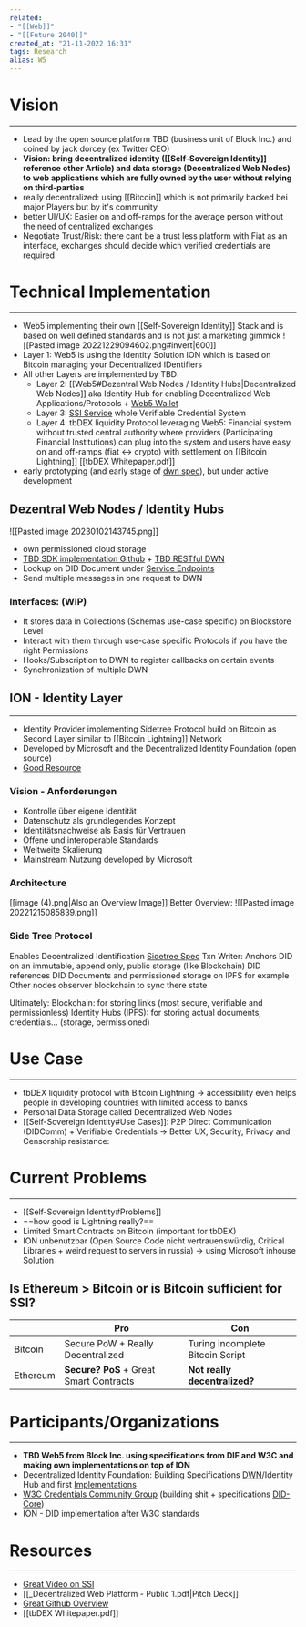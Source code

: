 ```yaml
---
related:
- "[[Web]]"
- "[[Future 2040]]"
created_at: "21-11-2022 16:31"
tags: Research
alias: W5
---
```



# Vision
---
- Lead by the open source platform TBD (business unit of Block Inc.) and coined by jack dorcey (ex Twitter CEO)
- **Vision: bring decentralized identity ([[Self-Sovereign Identity]] reference other Article) and data storage (Decentralized Web Nodes) to web applications which are fully owned by the user without relying on third-parties**
- really decentralized: using [[Bitcoin]] which is not primarily backed bei major Players but by it's community
- better UI/UX: Easier on and off-ramps for the average person without the need of centralized exchanges
- Negotiate Trust/Risk: there cant be a trust less platform with Fiat as an interface, exchanges should decide which verified credentials are required

# Technical Implementation
---
- Web5 implementing their own [[Self-Sovereign Identity]] Stack and is based on well defined standards and is not just a marketing gimmick
![[Pasted image 20221229094602.png#invert|600]]
- Layer 1: Web5 is using the Identity Solution ION which is based on Bitcoin managing your Decentralized IDentifiers 
- All other Layers are implemented by TBD:
	- Layer 2: [[Web5#Dezentral Web Nodes / Identity Hubs|Decentralized Web Nodes]] aka Identity Hub for enabling Decentralized Web Applications/Protocols + [Web5 Wallet](https://github.com/TBD54566975/web5-wallet-browser)
	- Layer 3: [SSI Service](https://github.com/TBD54566975/ssi-service)  whole Verifiable Credential System
	- Layer 4: tbDEX liquidity Protocol leveraging Web5: Financial system without trusted central authority where providers (Participating Financial Institutions) can plug into the system and users have easy on and off-ramps (fiat <-> crypto) with settlement on [[Bitcoin Lightning]] [[tbDEX Whitepaper.pdf]]
- early prototyping (and early stage of [dwn spec](https://identity.foundation/decentralized-web-node/spec/)), but under active development

## Dezentral Web Nodes / Identity Hubs
![[Pasted image 20230102143745.png]]
- own permissioned cloud storage
- [TBD SDK implementation Github](https://github.com/TBD54566975/dwn-sdk-js) + [TBD RESTful DWN](https://github.com/TBD54566975/dwn-relay)
- Lookup on DID Document under [Service Endpoints](https://identity.foundation/decentralized-web-node/spec/#service-endpoints)
- Send multiple messages in one request to DWN
### Interfaces: (WIP)
- It stores data in Collections (Schemas use-case specific) on Blockstore Level
- Interact with them through use-case specific Protocols if you have the right Permissions
- Hooks/Subscription to DWN to register callbacks on certain events
- Synchronization of multiple DWN

## ION - Identity Layer
---
- Identity Provider implementing Sidetree Protocol build on Bitcoin as Second Layer similar to [[Bitcoin Lightning]] Network
- Developed by Microsoft and the Decentralized Identity Foundation (open source)
- [Good Resource](https://www.youtube.com/watch?v=ZIvYah2rmuQ)

### Vision - Anforderungen
- Kontrolle über eigene Identität
- Datenschutz als grundlegendes Konzept
- Identitätsnachweise als Basis für Vertrauen
- Offene und interoperable Standards
- Weltweite Skalierung
- Mainstream Nutzung developed by Microsoft

### Architecture
[[image (4).png|Also an Overview Image]]
Better Overview:
![[Pasted image 20221215085839.png]]
### Side Tree Protocol
Enables Decentralized Identification
[Sidetree Spec](https://identity.foundation/sidetree/spec/)
Txn Writer: Anchors DID on an immutable, append only, public storage (like Blockchain)
DID references DID Documents and permissioned storage on IPFS for example
Other nodes observer blockchain to sync there state

Ultimately:
	Blockchain: for storing links (most secure, verifiable and permissionless)
	Identity Hubs (IPFS): for storing actual documents, credentials... (storage, permissioned)

# Use Case
---
- tbDEX liquidity protocol with Bitcoin Lightning -> accessibility even helps people in developing countries with limited access to banks
- Personal Data Storage called Decentralized Web Nodes
- [[Self-Sovereign Identity#Use Cases]]: P2P Direct Communication (DIDComm) + Verifiable Credentials -> Better UX, Security, Privacy and Censorship resistance:

# Current Problems
---
- [[Self-Sovereign Identity#Problems]]
- ==how good is Lightning really?==
- Limited Smart Contracts on Bitcoin (important for tbDEX)
- ION unbenutzbar (Open Source Code nicht vertrauenswürdig, Critical Libraries + weird request to servers in russia) -> using Microsoft inhouse Solution

## Is Ethereum > Bitcoin or is Bitcoin sufficient for SSI?
|          | Pro                                 | Con                           |
| -------- | ----------------------------------- | ----------------------------- |
| Bitcoin  | Secure PoW + Really Decentralized       | Turing incomplete Bitcoin Script |
| Ethereum | **Secure? PoS** + Great Smart Contracts | **Not really decentralized?**      |

# Participants/Organizations
---
- **TBD Web5 from Block Inc. using specifications from DIF and W3C and making own implementations on top of ION**
- Decentralized Identity Foundation: Building Specifications [DWN](https://identity.foundation/decentralized-web-node/spec/)/Identity Hub and first [Implementations](https://github.com/decentralized-identity?type=source)
- [W3C Credentials Community Group](https://w3c-ccg.github.io/) (building shit + specifications [DID-Core](https://www.w3.org/TR/did-core/))
- ION - DID implementation after W3C standards

# Resources
---
- [Great Video on SSI](https://www.youtube.com/watch?v=Jcfy9wd5bZI)
- [[_Decentralized Web Platform - Public 1.pdf|Pitch Deck]]
- [Great Github Overview](https://github.com/TBD54566975/collaboration)
- [[tbDEX Whitepaper.pdf]]


